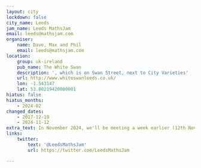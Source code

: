 ```yaml
---
layout: city
lockdown: false
city_name: Leeds
jam_name: Leeds MathsJam
email: leeds@mathsjam.com
organiser:
    name: Dave, Max and Phil
    email: leeds@mathsjam.com
location:
    group: uk-ireland
    pub_name: The White Swan
    description: ', which is on Swan Street, next to City Varieties'
    url: http://www.whiteswanleeds.co.uk/
    lon: -1.543147
    lat: 53.80219420000001
hiatus: false
hiatus_months:
    - 2024-02
changed_dates:
    - 2017-12-19
    - 2024-11-12
extra_text: In November 2024, we'll be meeting a week earlier (12th Nov) to coincide with <a href="https://mathsweekengland.co.uk/">Maths Week England</a>.
links:
    twitter:
        text: '@LeedsMathsJam'
        url: https://twitter.com/LeedsMathsJam

---
```


